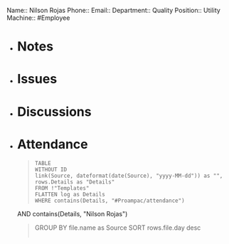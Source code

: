 Name:: Nilson Rojas
Phone:: 
Email:: 
Department:: Quality
Position:: Utility
Machine:: 
#Employee
- # Notes
- # Issues
- # Discussions
- # Attendance
  
  > ```dataview
  > TABLE
  > WITHOUT ID
  > link(Source, dateformat(date(Source), "yyyy-MM-dd")) as "",
  > rows.Details as "Details"
  > FROM !"Templates"
  > FLATTEN log as Details
  > WHERE contains(Details, "#Proampac/attendance")
   AND contains(Details, "Nilson Rojas")
  > GROUP BY file.name as Source
  > SORT rows.file.day desc
  > ```